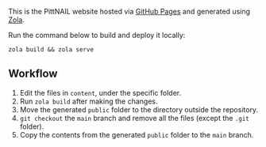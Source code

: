 This is the PittNAIL website hosted via [GitHub Pages](https://pages.github.com/) and generated
using [Zola](https://www.getzola.org/).

Run the command below to build and deploy it locally:

```console
zola build && zola serve
```

## Workflow

1. Edit the files in `content`, under the specific folder.
2. Run `zola build` after making the changes.
3. Move the generated `public` folder to the directory outside the repository.
4. `git checkout` the `main` branch and remove all the files (except the `.git` folder).
5. Copy the contents from the generated `public` folder to the `main` branch.
